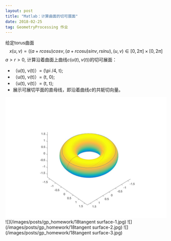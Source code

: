 ```yaml
---
layout: post
title: "Matlab：计算曲面的切可展面"
date: 2018-02-25
tag: GeometryProcessing 作业
---
```

给定torus曲面
$$x(u,v)=((a+rcos u)cos v, (a+rcosu)sinv, rsinu), (u,v)\in [0, 2\pi]\times [0, 2\pi]$$
$a>r>0$, 计算沿着曲面上曲线$c(u(t), v(t))$的切可展面：
 - （u(t), v(t)）= (\pi /4, t);
 - （u(t), v(t)）= (t, 0);
 - （u(t), v(t)）= (t, t);
 - 展示可展切平面的直母线，即沿着曲线$c$的共轭切向量。

 ![](/images/posts/gp_homework/18torus.jpg)
 ![](/images/posts/gp_homework/18tangent surface-1.jpg)
 ![](/images/posts/gp_homework/18tangent surface-2.jpg)
 ![](/images/posts/gp_homework/18tangent surface-3.jpg)
